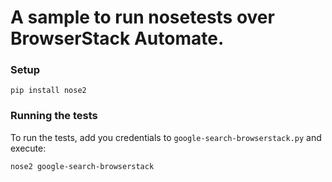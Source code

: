 # A sample to run nosetests over BrowserStack Automate.

### Setup
`pip install nose2`


### Running the tests

To run the tests, add you credentials to `google-search-browserstack.py` and execute:

```
nose2 google-search-browserstack
```
